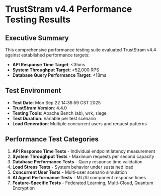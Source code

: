 # TrustStram v4.4 Performance Testing Results

## Executive Summary

This comprehensive performance testing suite evaluated TrustStram v4.4 against established performance targets:

- **API Response Time Target**: <35ms
- **System Throughput Target**: >52,000 RPS
- **Database Query Performance Target**: <18ms

## Test Environment

- **Test Date**: Mon Sep 22 14:39:59 CST 2025
- **TrustStram Version**: 4.4.0
- **Testing Tools**: Apache Bench (ab), wrk, siege
- **Test Duration**: Variable per test scenario
- **Load Generation**: Multiple concurrent users and request patterns

## Performance Test Categories

1. **API Response Time Tests** - Individual endpoint latency measurement
2. **System Throughput Tests** - Maximum requests per second capacity
3. **Database Performance Tests** - Query response time validation  
4. **Load Stress Tests** - System behavior under sustained load
5. **Concurrent User Tests** - Multi-user scenario simulation
6. **AI Agent Performance Tests** - ML/AI component response times
7. **Feature-Specific Tests** - Federated Learning, Multi-Cloud, Quantum Encryption

